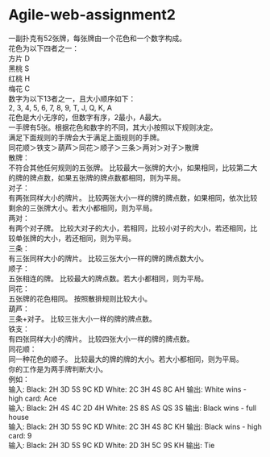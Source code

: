 # Agile-web-assignment2  
一副扑克有52张牌，每张牌由一个花色和一个数字构成。  
花色为以下四者之一：  
方片 D  
黑桃 S  
红桃 H  
梅花 C  
数字为以下13者之一，且大小顺序如下：  
2, 3, 4, 5, 6, 7, 8, 9, T, J, Q, K, A  
花色是大小无序的，但数字有序，2最小，A最大。  
一手牌有5张。根据花色和数字的不同，其大小按照以下规则决定。  
满足下面规则的手牌会大于满足上面规则的手牌。  
同花顺＞铁支＞葫芦＞同花＞顺子＞三条＞两对＞对子＞散牌  
散牌：  
不符合其他任何规则的五张牌。 比较最大一张牌的大小，如果相同，比较第二大的牌的牌点数，如果五张牌的牌点数都相同，则为平局。  
对子：  
有两张同样大小的牌片。 比较两张大小一样的牌的牌点数，如果相同，依次比较剩余的三张牌大小。若大小都相同，则为平局。  
两对：  
有两个对子牌。 比较大对子的大小，若相同，比较小对子的大小，若还相同，比较单张牌的大小，若还相同，则为平局。  
三条：  
有三张同样大小的牌片。 比较三张大小一样的牌的牌点数大小。  
顺子：  
五张相连的牌。 比较最大的牌点数。若大小都相同，则为平局。  
同花：  
五张牌的花色相同。 按照散排规则比较大小。  
葫芦：  
三条+对子。 比较三张大小一样的牌的牌点数。  
铁支：  
有四张同样大小的牌片。 比较四张大小一样的牌的牌点数。  
同花顺：  
同一种花色的顺子。 比较最大的牌的牌的大小。若大小都相同，则为平局。  
你的工作是为两手牌判断大小。  
例如：  
输入: Black: 2H 3D 5S 9C KD White: 2C 3H 4S 8C AH 输出: White wins - high card: Ace  
输入: Black: 2H 4S 4C 2D 4H White: 2S 8S AS QS 3S 输出: Black wins - full house  
输入: Black: 2H 3D 5S 9C KD White: 2C 3H 4S 8C KH 输出: Black wins - high card: 9  
输入: Black: 2H 3D 5S 9C KD White: 2D 3H 5C 9S KH 输出: Tie  
